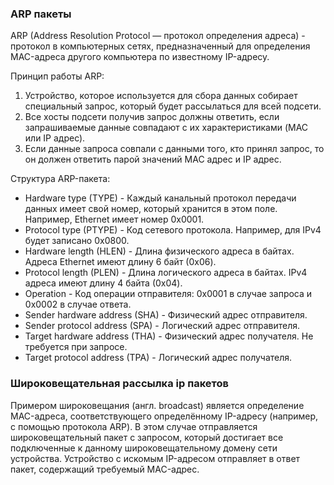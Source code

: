 
### ARP пакеты
ARP (Address Resolution Protocol — протокол определения адреса) - протокол в компьютерных сетях, предназначенный для определения MAC-адреса другого компьютера по известному IP-адресу.

Принцип работы ARP:  
1. Устройство, которое используется для сбора данных собирает специальный запрос, который будет рассылаться для всей подсети.
2. Все хосты подсети получив запрос должны ответить, если запрашиваемые данные совпадают с их характеристиками (MAC или IP адрес).
3. Если данные запроса совпали с данными того, кто принял запрос, то он должен ответить парой значений MAC адрес и IP адрес.

Структура ARP-пакета:
- Hardware type (TYPE) - Каждый канальный протокол передачи данных имеет свой номер, который хранится в этом поле. Например, Ethernet имеет номер 0x0001.
- Protocol type (PTYPE) - Код сетевого протокола. Например, для IPv4 будет записано 0x0800.
- Hardware length (HLEN) - Длина физического адреса в байтах. Адреса Ethernet имеют длину 6 байт (0x06).
- Protocol length (PLEN) - Длина логического адреса в байтах. IPv4 адреса имеют длину 4 байта (0x04).
- Operation - Код операции отправителя: 0x0001 в случае запроса и 0x0002 в случае ответа.
- Sender hardware address (SHA) - Физический адрес отправителя.
- Sender protocol address (SPA) - Логический адрес отправителя.
- Target hardware address (THA) - Физический адрес получателя. Не требуется при запросе.
- Target protocol address (TPA) - Логический адрес получателя.

### Широковещательная рассылка ip пакетов
Примером широковещания (англ. broadcast) является определение MAC-адреса, соответствующего определённому IP-адресу (например, с помощью протокола ARP). В этом случае отправляется широковещательный пакет с запросом, который достигает все подключенные к данному широковещательному домену сети устройства. Устройство с искомым IP-адресом отправляет в ответ пакет, содержащий требуемый MAC-адрес.